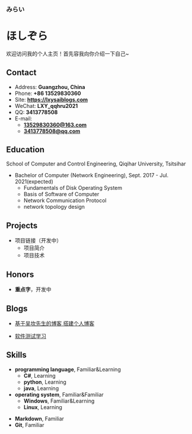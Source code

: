 ### みらい
# ほしぞら

欢迎访问我的个人主页！首先容我向你介绍一下自己\~

<!-- .slide -->

## Contact

<!-- .slide vertical=true -->

- Address: **Guangzhou, China**
- Phone: **+86 13529830360**
- Site: **<https://lxysaiblogs.com>**
- WeChat: **LXY\_qqhru2021**
- QQ: **3413778508**
- E-mail:
  - **[13529830360@163.com](mailto:13529830360@163.com)**
  - **[3413778508@qq.com](3413778508@qq.com)**

<!-- .slide -->

## Education

<!-- .slide vertical=true -->

School of Computer and Control Engineering, Qiqihar University, Tsitsihar

- Bachelor of Computer (Network Engineering), Sept. 2017 - Jul. 2021(expected)
  - Fundamentals of Disk Operating System
  - Basis of Software of Computer
  - Network Communication Protocol
  - network topology design

<!-- .slide -->

## Projects

<!-- .slide vertical=true -->

- 项目链接（开发中）
  - 项目简介
  - 项目技术

<!-- .slide -->

## Honors

<!-- .slide vertical=true -->

- **重点字**，开发中

<!-- .slide -->

## Blogs

- [基于吴坎先生的博客 搭建个人博客](链接开发中/)

<!-- .slide vertical=true -->

- [软件测试学习](链接开发中/)

<!-- .slide -->

## Skills

<!-- .slide vertical=true -->

- **programming language**, Familiar&Learning
  - **C#**, Learning
  - **python**, Learning
  - **java**, Learning
- **operating system**, Familiar&Familiar
  - **Windows**, Familiar&Learning
  - **Linux**, Learning

<!-- .slide vertical=true -->

- **Markdown**, Familiar
- **Git**, Familiar
